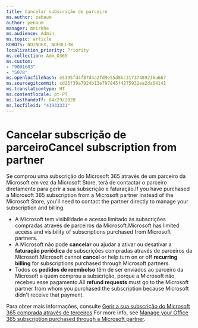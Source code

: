 ```yaml
---
title: Cancelar subscrição de parceiro
ms.author: pebaum
author: pebaum
manager: mnirkhe
ms.audience: Admin
ms.topic: article
ROBOTS: NOINDEX, NOFOLLOW
localization_priority: Priority
ms.collection: Adm_O365
ms.custom:
- "9001683"
- "5078"
ms.openlocfilehash: e5395fd4f87d4a2fd9e55d8bc31737489236a667
ms.sourcegitcommit: cd25f39a7924b13e797845f4275932ea2da64141
ms.translationtype: HT
ms.contentlocale: pt-PT
ms.lasthandoff: 04/29/2020
ms.locfileid: "43933331"
---
```

# <a name="cancel-subscription-from-partner"></a><span data-ttu-id="1ad6e-102">Cancelar subscrição de parceiro</span><span class="sxs-lookup"><span data-stu-id="1ad6e-102">Cancel subscription from partner</span></span>

<span data-ttu-id="1ad6e-103">Se comprou uma subscrição do Microsoft 365 através de um parceiro da Microsoft em vez da Microsoft Store, terá de contactar o parceiro diretamente para gerir a sua subscrição e faturação.</span><span class="sxs-lookup"><span data-stu-id="1ad6e-103">If you have purchased a Microsoft 365 subscription from a Microsoft partner instead of the Microsoft Store, you'll need to contact the partner directly to manage your subscription and billing.</span></span>

- <span data-ttu-id="1ad6e-104">A Microsoft tem visibilidade e acesso limitado às subscrições compradas através de parceiros da Microsoft.</span><span class="sxs-lookup"><span data-stu-id="1ad6e-104">Microsoft has limited access and visibility of subscriptions purchased from Microsoft partners.</span></span> 
- <span data-ttu-id="1ad6e-105">A Microsoft não pode **cancelar** ou ajudar a ativar ou desativar a **faturação periódica** de subscrições compradas através de parceiros da Microsoft.</span><span class="sxs-lookup"><span data-stu-id="1ad6e-105">Microsoft cannot **cancel** or help turn on or off **recurring billing** for subscriptions purchased through Microsoft partners.</span></span> 
- <span data-ttu-id="1ad6e-106">Todos os **pedidos de reembolso** têm de ser enviados ao parceiro da Microsoft a quem comprou a subscrição, porque a Microsoft não recebeu esse pagamento.</span><span class="sxs-lookup"><span data-stu-id="1ad6e-106">All **refund requests** must go to the Microsoft partner from whom you purchased the subscription because Microsoft didn't receive that payment.</span></span> 

<span data-ttu-id="1ad6e-107">Para obter mais informações, consulte [Gerir a sua subscrição do Microsoft 365 comprada através de terceiros](https://support.microsoft.com/help/4230739/microsoft-account-manage-office-365-subscription-from-third-party).</span><span class="sxs-lookup"><span data-stu-id="1ad6e-107">For more info, see [Manage your Office 365 subscription purchased through a Microsoft partner](https://support.microsoft.com/help/4230739/microsoft-account-manage-office-365-subscription-from-third-party).</span></span> 
